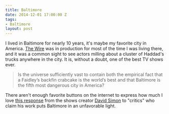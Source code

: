 ```yaml
---
title: Baltimore
date: 2014-12-01 17:00:00 Z
tags:
- Baltimore
layout: post
---
```


<div class="articleBody clearfix">
<p>I lived in Baltimore for nearly 10 years, it's maybe my favorite city in America. <a href="http://en.wikipedia.org/wiki/The_Wire">The Wire</a> was in production for most of the time I was living there, and it was a common sight to see actors milling about a cluster of Haddad's trucks anywhere in the city. It is, without a doubt, one of the best TV shows ever.</p>
  <blockquote>
    Is the universe sufficiently vast to contain both the empirical fact that a Faidley’s backfin crabcake is the world’s best and that Baltimore is the fifth most dangerous city in America?
  </blockquote>
<p>There aren't enough favorite buttons on the internet to express how much I love <a href="http://davidsimon.com/the-wire-and-baltimore/">this response</a> from the shows creator <a href="http://en.wikipedia.org/wiki/David_Simon">David Simon</a> to "critics" who claim his work puts Baltimore in an unfavorable light.</p>
</div>
<!--more-->
